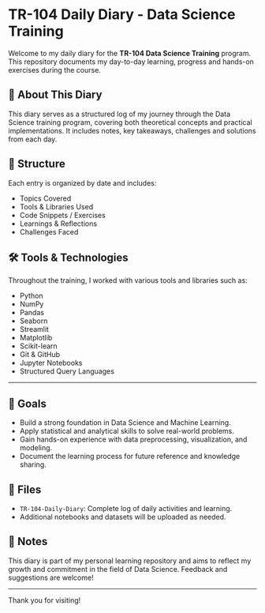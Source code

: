 # TR-104 Daily Diary - Data Science Training

Welcome to my daily diary for the **TR-104 Data Science Training** program. This repository documents my day-to-day learning, progress and hands-on exercises during the course.

## 📘 About This Diary

This diary serves as a structured log of my journey through the Data Science training program, covering both theoretical concepts and practical implementations. It includes notes, key takeaways, challenges and solutions from each day.

## 📅 Structure

Each entry is organized by date and includes:

- Topics Covered
- Tools & Libraries Used
- Code Snippets / Exercises
- Learnings & Reflections
- Challenges Faced

## 🛠 Tools & Technologies

Throughout the training, I worked with various tools and libraries such as:

- Python
- NumPy
- Pandas
- Seaborn
- Streamlit
- Matplotlib
- Scikit-learn
- Git & GitHub
- Jupyter Notebooks
- Structured Query Languages

--- 

## 🎯 Goals

- Build a strong foundation in Data Science and Machine Learning.
- Apply statistical and analytical skills to solve real-world problems.
- Gain hands-on experience with data preprocessing, visualization, and modeling.
- Document the learning process for future reference and knowledge sharing.

## 📂 Files

- `TR-104-Daily-Diary`: Complete log of daily activities and learning.
- Additional notebooks and datasets will be uploaded as needed.

## 📌 Notes

This diary is part of my personal learning repository and aims to reflect my growth and commitment in the field of Data Science. Feedback and suggestions are welcome!

---

Thank you for visiting!
